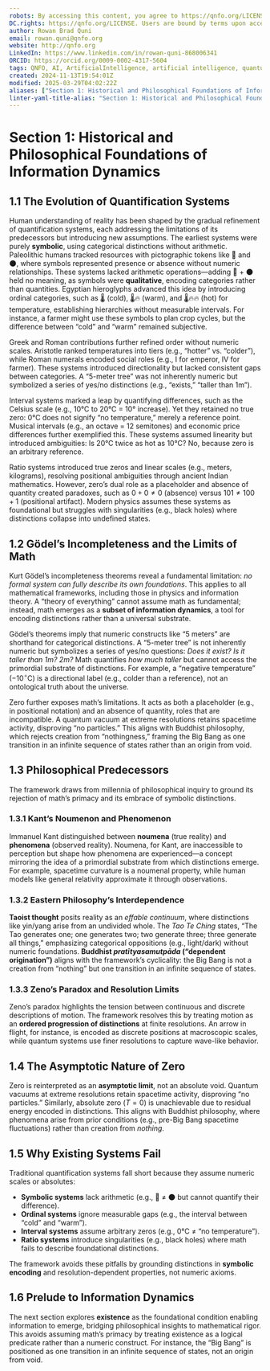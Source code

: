 ```yaml
---
robots: By accessing this content, you agree to https://qnfo.org/LICENSE. Non-commercial use only. Attribution required.
DC.rights: https://qnfo.org/LICENSE. Users are bound by terms upon access.
author: Rowan Brad Quni
email: rowan.quni@qnfo.org
website: http://qnfo.org
LinkedIn: https://www.linkedin.com/in/rowan-quni-868006341
ORCID: https://orcid.org/0009-0002-4317-5604
tags: QNFO, AI, ArtificialIntelligence, artificial intelligence, quantum, physics, science, Einstein, QuantumMechanics, quantum mechanics, QuantumComputing, quantum computing, information, InformationTheory, information theory, InformationalUniverse, informational universe, informational universe hypothesis, IUH
created: 2024-11-13T19:54:01Z
modified: 2025-03-29T04:02:22Z
aliases: ["Section 1: Historical and Philosophical Foundations of Information Dynamics"]
linter-yaml-title-alias: "Section 1: Historical and Philosophical Foundations of Information Dynamics"
---
```


# Section 1: Historical and Philosophical Foundations of Information Dynamics

## 1.1 The Evolution of Quantification Systems

Human understanding of reality has been shaped by the gradual refinement of quantification systems, each addressing the limitations of its predecessors but introducing new assumptions. The earliest systems were purely **symbolic**, using categorical distinctions without arithmetic. Paleolithic humans tracked resources with pictographic tokens like 🌟 and 🌑, where symbols represented presence or absence without numeric relationships. These systems lacked arithmetic operations—adding 🌟 + 🌑 held no meaning, as symbols were **qualitative**, encoding categories rather than quantities. Egyptian hieroglyphs advanced this idea by introducing ordinal categories, such as 🌡️ (cold), 🌡️🔥 (warm), and 🌡️🔥🔥 (hot) for temperature, establishing hierarchies without measurable intervals. For instance, a farmer might use these symbols to plan crop cycles, but the difference between “cold” and “warm” remained subjective.

Greek and Roman contributions further refined order without numeric scales. Aristotle ranked temperatures into tiers (e.g., “hotter” vs. “colder”), while Roman numerals encoded social roles (e.g., I for emperor, IV for farmer). These systems introduced directionality but lacked consistent gaps between categories. A “5-meter tree” was not inherently numeric but symbolized a series of yes/no distinctions (e.g., “exists,” “taller than 1m”).

Interval systems marked a leap by quantifying differences, such as the Celsius scale (e.g., 10°C to 20°C = 10° increase). Yet they retained no true zero: 0°C does not signify “no temperature,” merely a reference point. Musical intervals (e.g., an octave = 12 semitones) and economic price differences further exemplified this. These systems assumed linearity but introduced ambiguities: Is 20°C twice as hot as 10°C? No, because zero is an arbitrary reference.

Ratio systems introduced true zeros and linear scales (e.g., meters, kilograms), resolving positional ambiguities through ancient Indian mathematics. However, zero’s dual role as a placeholder and absence of quantity created paradoxes, such as $0 + 0 \neq 0$ (absence) versus $101 \neq 100 + 1$ (positional artifact). Modern physics assumes these systems as foundational but struggles with singularities (e.g., black holes) where distinctions collapse into undefined states.

## 1.2 Gödel’s Incompleteness and the Limits of Math

Kurt Gödel’s incompleteness theorems reveal a fundamental limitation: *no formal system can fully describe its own foundations*. This applies to all mathematical frameworks, including those in physics and information theory. A “theory of everything” cannot assume math as fundamental; instead, math emerges as a **subset of information dynamics**, a tool for encoding distinctions rather than a universal substrate.

Gödel’s theorems imply that numeric constructs like “5 meters” are shorthand for categorical distinctions. A “5-meter tree” is not inherently numeric but symbolizes a series of yes/no questions: *Does it exist? Is it taller than 1m? 2m?* Math quantifies *how much taller* but cannot access the primordial substrate of distinctions. For example, a “negative temperature” ($-10^\circ \text{C}$) is a directional label (e.g., colder than a reference), not an ontological truth about the universe.

Zero further exposes math’s limitations. It acts as both a placeholder (e.g., in positional notation) and an absence of quantity, roles that are incompatible. A quantum vacuum at extreme resolutions retains spacetime activity, disproving “no particles.” This aligns with Buddhist philosophy, which rejects creation from “nothingness,” framing the Big Bang as one transition in an infinite sequence of states rather than an origin from void.

## 1.3 Philosophical Predecessors

The framework draws from millennia of philosophical inquiry to ground its rejection of math’s primacy and its embrace of symbolic distinctions.

### 1.3.1 Kant’s Noumenon and Phenomenon

Immanuel Kant distinguished between **noumena** (true reality) and **phenomena** (observed reality). Noumena, for Kant, are inaccessible to perception but shape how phenomena are experienced—a concept mirroring the idea of a primordial substrate from which distinctions emerge. For example, spacetime curvature is a noumenal property, while human models like general relativity approximate it through observations.

### 1.3.2 Eastern Philosophy’s Interdependence

**Taoist thought** posits reality as an *effable continuum*, where distinctions like yin/yang arise from an undivided whole. The *Tao Te Ching* states, “The Tao generates one; one generates two; two generate three; three generate all things,” emphasizing categorical oppositions (e.g., light/dark) without numeric foundations. **Buddhist *pratītyasamutpāda* (“dependent origination”)** aligns with the framework’s cyclicality: the Big Bang is not a creation from “nothing” but one transition in an infinite sequence of states.

### 1.3.3 Zeno’s Paradox and Resolution Limits

Zeno’s paradox highlights the tension between continuous and discrete descriptions of motion. The framework resolves this by treating motion as an **ordered progression of distinctions** at finite resolutions. An arrow in flight, for instance, is encoded as discrete positions at macroscopic scales, while quantum systems use finer resolutions to capture wave-like behavior.

## 1.4 The Asymptotic Nature of Zero

Zero is reinterpreted as an **asymptotic limit**, not an absolute void. Quantum vacuums at extreme resolutions retain spacetime activity, disproving “no particles.” Similarly, absolute zero ($T = 0$) is unachievable due to residual energy encoded in distinctions. This aligns with Buddhist philosophy, where phenomena arise from prior conditions (e.g., pre-Big Bang spacetime fluctuations) rather than creation from *nothing*.

## 1.5 Why Existing Systems Fail

Traditional quantification systems fall short because they assume numeric scales or absolutes:
- **Symbolic systems** lack arithmetic (e.g., 🌟 ≠ 🌑 but cannot quantify their difference).
- **Ordinal systems** ignore measurable gaps (e.g., the interval between “cold” and “warm”).
- **Interval systems** assume arbitrary zeros (e.g., 0°C ≠ “no temperature”).
- **Ratio systems** introduce singularities (e.g., black holes) where math fails to describe foundational distinctions.

The framework avoids these pitfalls by grounding distinctions in **symbolic encoding** and resolution-dependent properties, not numeric axioms.

## 1.6 Prelude to Information Dynamics

The next section explores **existence** as the foundational condition enabling information to emerge, bridging philosophical insights to mathematical rigor. This avoids assuming math’s primacy by treating existence as a logical predicate rather than a numeric construct. For instance, the “Big Bang” is positioned as one transition in an infinite sequence of states, not an origin from void.
